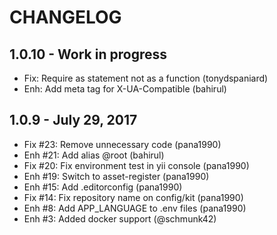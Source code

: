 # CHANGELOG

## 1.0.10 - Work in progress
- Fix: Require as statement not as a function (tonydspaniard)
- Enh: Add meta tag for X-UA-Compatible (bahirul) 

## 1.0.9 - July 29, 2017
- Fix #23: Remove unnecessary code (pana1990)
- Enh #21: Add alias @root (bahirul)
- Fix #20: Fix environment test in yii console (pana1990)
- Enh #19: Switch to asset-register (pana1990)
- Enh #15: Add .editorconfig (pana1990)
- Fix #14: Fix repository name on config/kit (pana1990)
- Enh #8: Add APP_LANGUAGE to .env files (pana1990)
- Enh #3: Added docker support (@schmunk42)
